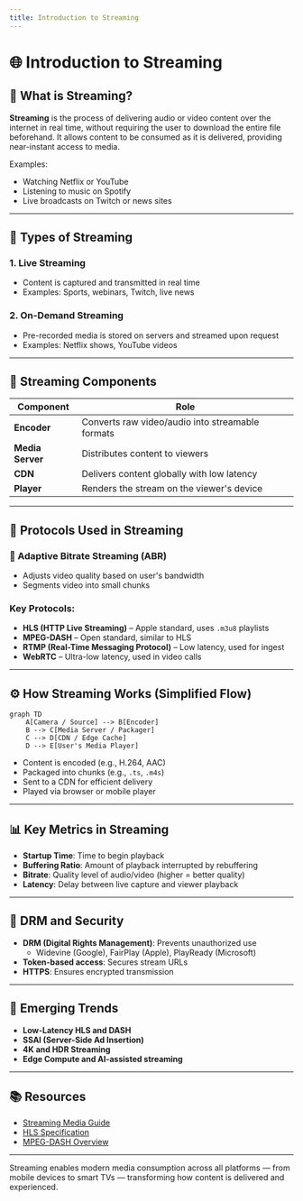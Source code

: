 ```yaml
---
title: Introduction to Streaming
---
```

# 🌐 Introduction to Streaming

## 📌 What is Streaming?

**Streaming** is the process of delivering audio or video content over the internet in real time, without requiring the user to download the entire file beforehand. It allows content to be consumed as it is delivered, providing near-instant access to media.

Examples:

- Watching Netflix or YouTube
- Listening to music on Spotify
- Live broadcasts on Twitch or news sites

---

## 🎥 Types of Streaming

### 1. **Live Streaming**

- Content is captured and transmitted in real time
- Examples: Sports, webinars, Twitch, live news

### 2. **On-Demand Streaming**

- Pre-recorded media is stored on servers and streamed upon request
- Examples: Netflix shows, YouTube videos

---

## 🧱 Streaming Components

| Component        | Role                                             |
| ---------------- | ------------------------------------------------ |
| **Encoder**      | Converts raw video/audio into streamable formats |
| **Media Server** | Distributes content to viewers                   |
| **CDN**          | Delivers content globally with low latency       |
| **Player**       | Renders the stream on the viewer's device        |

---

## 📶 Protocols Used in Streaming

### 🔄 Adaptive Bitrate Streaming (ABR)

- Adjusts video quality based on user's bandwidth
- Segments video into small chunks

### Key Protocols:

- **HLS (HTTP Live Streaming)** – Apple standard, uses `.m3u8` playlists
- **MPEG-DASH** – Open standard, similar to HLS
- **RTMP (Real-Time Messaging Protocol)** – Low latency, used for ingest
- **WebRTC** – Ultra-low latency, used in video calls

---

## ⚙️ How Streaming Works (Simplified Flow)

```mermaid
graph TD
    A[Camera / Source] --> B[Encoder]
    B --> C[Media Server / Packager]
    C --> D[CDN / Edge Cache]
    D --> E[User's Media Player]
```

- Content is encoded (e.g., H.264, AAC)
- Packaged into chunks (e.g., `.ts`, `.m4s`)
- Sent to a CDN for efficient delivery
- Played via browser or mobile player

---

## 📊 Key Metrics in Streaming

- **Startup Time**: Time to begin playback
- **Buffering Ratio**: Amount of playback interrupted by rebuffering
- **Bitrate**: Quality level of audio/video (higher = better quality)
- **Latency**: Delay between live capture and viewer playback

---

## 🔐 DRM and Security

- **DRM (Digital Rights Management)**: Prevents unauthorized use
  - Widevine (Google), FairPlay (Apple), PlayReady (Microsoft)
- **Token-based access**: Secures stream URLs
- **HTTPS**: Ensures encrypted transmission

---

## 🚀 Emerging Trends

- **Low-Latency HLS and DASH**
- **SSAI (Server-Side Ad Insertion)**
- **4K and HDR Streaming**
- **Edge Compute and AI-assisted streaming**

---

## 📚 Resources

- [Streaming Media Guide](https://www.streamingmedia.com/)
- [HLS Specification](https://datatracker.ietf.org/doc/html/draft-pantos-hls-rfc8216bis)
- [MPEG-DASH Overview](https://dashif.org/)

---

Streaming enables modern media consumption across all platforms — from mobile devices to smart TVs — transforming how content is delivered and experienced.

